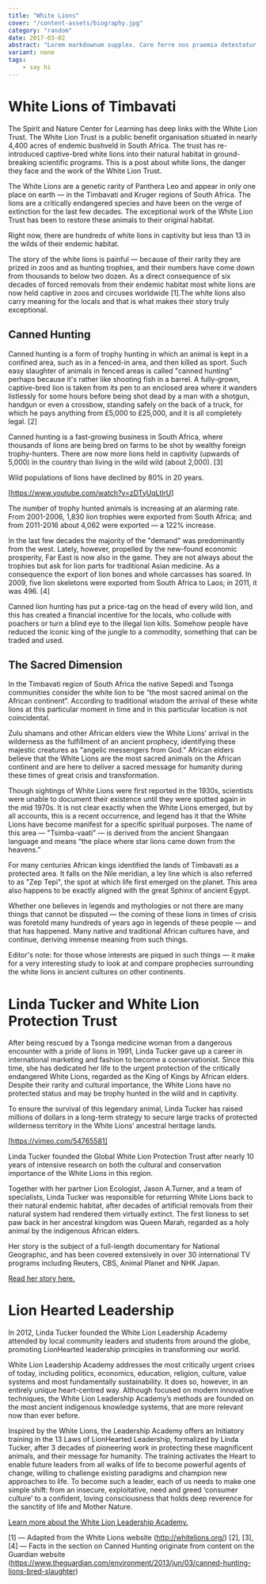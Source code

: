 ```yaml
---
title: "White Lions"
cover: "/content-assets/biography.jpg"
category: "random"
date: 2017-03-02
abstract: "Lorem markdownum supplex. Care ferre nos praemia detestatur oderit vitatumque, tardius pello ostentare; dixit."
variant: none
tags:
    - say hi
---
```

# White Lions of Timbavati

The Spirit and Nature Center for Learning has deep links with the White Lion Trust. The White Lion Trust is a public benefit organisation situated in nearly 4,400 acres of endemic bushveld in South Africa. The trust has re-introduced captive-bred white lions into their natural habitat in ground-breaking scientific programs. This is a post about white lions, the danger they face and the work of the White Lion Trust.

The White Lions are a genetic rarity of Panthera Leo and appear in only one place on earth — in the Timbavati and Kruger regions of South Africa. The lions are a critically endangered species and have been on the verge of extinction for the last few decades. The exceptional work of the White Lion Trust has been to restore these animals to their original habitat. 

Right now, there are hundreds of white lions in captivity but less than 13 in the wilds of their endemic habitat.

The story of the white lions is painful — because of their rarity they are prized in zoos and as hunting trophies, and their numbers have come down from thousands to below two dozen. As a direct consequence of six decades of forced removals from their endemic habitat most white lions are now held captive in zoos and circuses worldwide [1].The white lions also carry meaning for the locals and that is what makes their story truly exceptional.

## Canned Hunting

Canned hunting is a form of trophy hunting in which an animal is kept in a confined area, such as in a fenced-in area, and then killed as sport. Such easy slaughter of animals in fenced areas is called "canned hunting" perhaps because it's rather like shooting fish in a barrel. A fully-grown, captive-bred lion is taken from its pen to an enclosed area where it wanders listlessly for some hours before being shot dead by a man with a shotgun, handgun or even a crossbow, standing safely on the back of a truck, for which he pays anything from £5,000 to £25,000, and it is all completely legal. [2]

Canned hunting is a fast-growing business in South Africa, where thousands of lions are being bred on farms to be shot by wealthy foreign trophy-hunters. There are now more lions held in captivity (upwards of 5,000) in the country than living in the wild wild (about 2,000). [3]

Wild populations of lions have declined by 80% in 20 years.

[https://www.youtube.com/watch?v=zDTyUqLtlrU]

The number of trophy hunted animals is increasing at an alarming rate. From 2001-2006, 1,830 lion trophies were exported from South Africa; and from 2011-2016 about 4,062 were exported — a 122% increase.

In the last few decades the majority of the "demand" was predominantly from the west. Lately, however, propelled by the new-found economic prosperity, Far East is now also in the game. They are not always about the trophies but ask for lion parts for traditional Asian medicine. As a consequence the export of lion bones and whole carcasses has soared. In 2009, five lion skeletons were exported from South Africa to Laos; in 2011, it was 496. [4]

Canned lion hunting has put a price-tag on the head of every wild lion, and this has created a financial incentive for the locals, who collude with poachers or turn a blind eye to the illegal lion kills. Somehow people have reduced the iconic king of the jungle to a commodity, something that can be traded and used.

## The Sacred Dimension

In the Timbavati region of South Africa the native Sepedi and Tsonga communities consider the white lion to be “the most sacred animal on the African continent”. According to traditional wisdom the arrival of these white lions at this particular moment in time and in this particular location is not coincidental.

Zulu shamans and other African elders view the White Lions’ arrival in the wilderness as the fulfillment of an ancient prophecy, identifying these majestic creatures as "angelic messengers from God." African elders believe that the White Lions are the most sacred animals on the African continent and are here to deliver a sacred message for humanity during these times of great crisis and transformation.

Though sightings of White Lions were first reported in the 1930s, scientists were unable to document their existence until they were spotted again in the mid 1970s. It is not clear exactly when the White Lions emerged, but by all accounts, this is a recent occurrence, and legend has it that the White Lions have become manifest for a specific spiritual purposes. The name of this area — "Tsimba-vaati” — is derived from the ancient Shangaan language and means “the place where star lions came down from the heavens.”

For many centuries African kings identified the lands of Timbavati as a protected area. It falls on the Nile meridian, a ley line which is also referred to as "Zep Tepi", the spot at which life first emerged on the planet. This area also happens to be exactly aligned with the great Sphinx of ancient Egypt.

Whether one believes in legends and mythologies or not there are many things that cannot be disputed — the coming of these lions in times of crisis was foretold many hundreds of years ago in legends of these people — and that has happened. Many native and traditional African cultures have, and continue, deriving immense meaning from such things.

Editor's note: for those whose interests are piqued in such things — it make for a very interesting study to look at and compare prophecies surrounding the white lions in ancient cultures on other continents.

# Linda Tucker and White Lion Protection Trust

After being rescued by a Tsonga medicine woman from a dangerous encounter with a pride of lions in 1991, Linda Tucker gave up a career in international marketing and fashion to become a conservationist. Since this time, she has dedicated her life to the urgent protection of the critically endangered White Lions, regarded as the King of Kings by African elders. Despite their rarity and cultural importance, the White Lions have no protected status and may be trophy hunted in the wild and in captivity.

To ensure the survival of this legendary animal, Linda Tucker has raised millions of dollars in a long-term strategy to secure large tracks of protected wilderness territory in the White Lions’ ancestral heritage lands.

[https://vimeo.com/54765581]

Linda Tucker founded the Global White Lion Protection Trust after nearly 10 years of intensive research on both the cultural and conservation importance of the White Lions in this region.

Together with her partner Lion Ecologist, Jason A.Turner, and a team of specialists, Linda Tucker was responsible for returning White Lions back to their natural endemic habitat, after decades of artificial removals from their natural system had rendered them virtually extinct. The first lioness to set paw back in her ancestral kingdom was Queen Marah, regarded as a holy animal by the indigenous African elders.

Her story is the subject of a full-length documentary for National Geographic, and has been covered extensively in over 30 international TV programs including Reuters, CBS, Animal Planet and NHK Japan.

[Read her story here.](http://whitelions.org/about/meet-linda-tucker/)

# Lion Hearted Leadership

In 2012, Linda Tucker founded the White Lion Leadership Academy attended by local community leaders and students from around the globe, promoting LionHearted leadership principles in transforming our world.

White Lion Leadership Academy addresses the most critically urgent crises of today, including politics, economics, education, religion, culture, value systems and most fundamentally sustainability. It does so, however, in an entirely unique heart-centred way. Although focused on modern innovative techniques, the White Lion Leadership Academy’s methods are founded on the most ancient indigenous knowledge systems, that are more relevant now than ever before.

Inspired by the White Lions, the Leadership Academy offers an Initiatory training in the 13 Laws of LionHearted Leadership, formalized by Linda Tucker, after 3 decades of pioneering work in protecting these magnificent animals, and their message for humanity. The training activates the Heart to enable future leaders from all walks of life to become powerful agents of change, willing to challenge existing paradigms and champion new approaches to life. To become such a leader, each of us needs to make one simple shift: from an insecure, exploitative, need and greed ‘consumer culture’ to a confident, loving consciousness that holds deep reverence for the sanctity of life and Mother Nature.

[Learn more about the White Lion Leadership Academy.](http://whitelions.org/leadership-academy-2017/)

[1] — Adapted from the White Lions website (http://whitelions.org/)
[2], [3], [4] — Facts in the section on Canned Hunting originate from content on the Guardian website (https://www.theguardian.com/environment/2013/jun/03/canned-hunting-lions-bred-slaughter)


